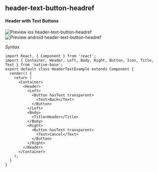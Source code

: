 ## header-text-button-headref

#### Header with Text Buttons

![Preview ios header-text-button-headref](https://github.com/GeekyAnts/NativeBase-KitchenSink/raw/v2.6.1/screenshots/ios/header-with-text-button.png)
![Preview android header-text-button-headref](https://github.com/GeekyAnts/NativeBase-KitchenSink/raw/v2.6.1/screenshots/android/header-with-text-button.png)

*Syntax*

<pre class="line-numbers"><code class="language-jsx">import React, { Component } from 'react';
import { Container, Header, Left, Body, Right, Button, Icon, Title, Text } from 'native-base';
export default class HeaderTextExample extends Component {
  render() {
    return (
      &lt;Container>
        &lt;Header>
          &lt;Left>
            &lt;Button hasText transparent>
              &lt;Text>Back&lt;/Text>
            &lt;/Button>
          &lt;/Left>
          &lt;Body>
            &lt;Title>Header&lt;/Title>
          &lt;/Body>
          &lt;Right>
            &lt;Button hasText transparent>
              &lt;Text>Cancel&lt;/Text>
            &lt;/Button>
          &lt;/Right>
        &lt;/Header>
      &lt;/Container>
    );
  }
}</code></pre><br />